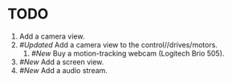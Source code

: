 # TODO

1. Add a camera view.
1. *#Updated* Add a camera view to the control//drives/motors.
    1. *#New* Buy a motion-tracking webcam (Logitech Brio 505).
1. *#New* Add a screen view.
1. *#New* Add a audio stream.
